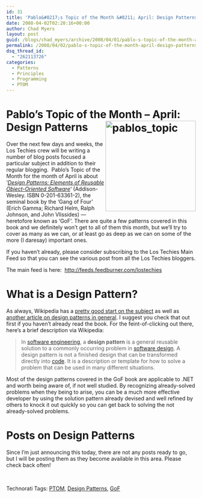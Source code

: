 ```yaml
---
id: 31
title: 'Pablo&#8217;s Topic of the Month &#8211; April: Design Patterns'
date: 2008-04-02T02:20:16+00:00
author: Chad Myers
layout: post
guid: /blogs/chad_myers/archive/2008/04/01/pablo-s-topic-of-the-month-april-design-patterns.aspx
permalink: /2008/04/02/pablo-s-topic-of-the-month-april-design-patterns/
dsq_thread_id:
  - "262113726"
categories:
  - Patterns
  - Principles
  - Programming
  - PTOM
---
```

# Pablo&#8217;s Topic of the Month &#8211; April: Design Patterns[<img height="240" alt="pablos_topic" src="http://lostechies.com/chadmyers/files/2011/03PablosTopicoftheMonthMarchSOLIDPrinciple_12781/pablos_topic_thumb.png" width="240" align="right" border="0" />](http://lostechies.com/chadmyers/files/2011/03PablosTopicoftheMonthMarchSOLIDPrinciple_12781/pablos_topic_2.png)

Over the next few days and weeks, the Los Techies crew will be writing a number of blog posts focused a particular subject in addition to their regular blogging.&nbsp; Pablo&#8217;s Topic of the Month for the month of April is about &#8216;_[Design Patterns: Elements of Reusable Object-Oriented Software](http://www.amazon.com/Design-Patterns-Object-Oriented-Addison-Wesley-Professional/dp/0201633612/ref=sr_11_1?ie=UTF8&qid=1207103933&sr=11-1)_&#8216; (Addison-Wesley. ISBN 0-201-63361-2), the seminal book by the &#8216;Gang of Four&#8217; (Erich Gamma; Richard Helm, Ralph Johnson, and John Vlissides) &#8212; heretofore known as &#8216;GoF&#8217;. There are quite a few patterns covered in this book and we definitely won&#8217;t get to all of them this month, but we&#8217;ll try to cover as many as we can, or at least go as deep as we can on some of the more (I daresay) important ones. 

If you haven&#8217;t already, please consider subscribing to the Los Techies Main Feed so that you can see the various post from all the Los Techies bloggers. 

The main feed is here:&nbsp; <http://feeds.feedburner.com/lostechies>
  


# What is a Design Pattern?

As always, Wikipedia has a [pretty good start on the subject](http://en.wikipedia.org/wiki/Design_Patterns) as well as [another article on design patterns in general](http://en.wikipedia.org/wiki/Design_pattern_(computer_science)). I suggest you check that out first if you haven&#8217;t already read the book. For the feint-of-clicking out there, here&#8217;s a brief description via Wikipedia: 

> In [software engineering](http://en.wikipedia.org/wiki/Software_engineering), a **design pattern** is a general reusable solution to a commonly occurring problem in [software design](http://en.wikipedia.org/wiki/Software_design). A design pattern is not a finished design that can be transformed directly into [code](http://en.wikipedia.org/wiki/Code_%28computer_programming%29). It is a description or template for how to solve a problem that can be used in many different situations. [](http://en.wikipedia.org/wiki/Object-oriented)

Most of the design patterns covered in the GoF book are applicable to .NET and worth being aware of, if not well studied. By recognizing already-solved problems when they being to arise, you can be a much more effective developer by using the solution pattern already devised and well refined by others to knock it out quickly so you can get back to solving the not already-solved problems.

# Posts on Design Patterns

Since I&#8217;m just announcing this today, there are not any posts ready to go, but I will be posting them as they become available in this area. Please check back often!

&nbsp;

<div class="wlWriterSmartContent" style="padding-right: 0px;padding-left: 0px;padding-bottom: 0px;margin: 0px;padding-top: 0px">
  Technorati Tags: <a href="http://technorati.com/tags/PTOM" rel="tag">PTOM</a>, <a href="http://technorati.com/tags/Design%20Patterns" rel="tag">Design Patterns</a>, <a href="http://technorati.com/tags/GoF" rel="tag">GoF</a>
</div>